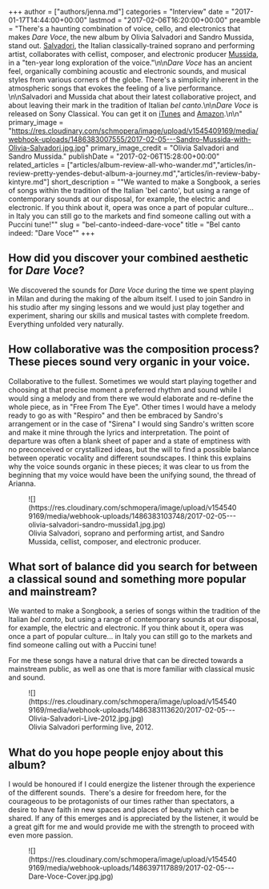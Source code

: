 +++
author = ["authors/jenna.md"]
categories = "Interview"
date = "2017-01-17T14:44:00+00:00"
lastmod = "2017-02-06T16:20:00+00:00"
preamble = "There's a haunting combination of voice, cello, and electronics that makes *Dare Voce*, the new album by Olivia Salvadori and Sandro Mussida, stand out. [Salvadori](https://twitter.com/oliviasalvadori), the Italian classically-trained soprano and performing artist, collaborates with cellist, composer, and electronic producer [Mussida](https://twitter.com/sandromussida), in a \"ten-year long exploration of the voice.\"\n\n*Dare Voce* has an ancient feel, organically combining acoustic and electronic sounds, and musical styles from various corners of the globe. There's a simplicity inherent in the atmospheric songs that evokes the feeling of a live performance. \n\nSalvadori and Mussida chat about their latest collaborative project, and about leaving their mark in the tradition of Italian *bel canto*.\n\n*Dare Voce* is released on Sony Classical. You can get it on [iTunes](https://itunes.apple.com/gb/album/dare-voce/id1181090103) and [Amazon](https://www.amazon.com/Dare-Voce-Olivia-Salvadori/dp/B01N3JMO24%3FSubscriptionId%3D0NYB3SKF1S4GEN0AE182%26tag%3Da978b-20%26linkCode%3Dxm2%26camp%3D2025%26creative%3D165953%26creativeASIN%3DB01N3JMO24).\n\n"
primary_image = "https://res.cloudinary.com/schmopera/image/upload/v1545409169/media/webhook-uploads/1486383007555/2017-02-05---Sandro-Mussida-with-Olivia-Salvadori.jpg.jpg"
primary_image_credit = "Olivia Salvadori and Sandro Mussida."
publishDate = "2017-02-06T15:28:00+00:00"
related_articles = ["articles/album-review-all-who-wander.md","articles/in-review-pretty-yendes-debut-album-a-journey.md","articles/in-review-baby-kintyre.md"]
short_description = "&quot;We wanted to make a Songbook, a series of songs within the tradition of the Italian &#039;bel canto&#039;, but using a range of contemporary sounds at our disposal, for example, the electric and electronic. If you think about it, opera was once a part of popular culture... in Italy you can still go to the markets and find someone calling out with a Puccini tune!&quot;"
slug = "bel-canto-indeed-dare-voce"
title = "Bel canto indeed: &quot;Dare Voce&quot;"
+++

## How did you discover your combined aesthetic for *Dare Voce*?

We discovered the sounds for *Dare Voce* during the time we spent playing in Milan and during the making of the album itself. I used to join Sandro in his studio after my singing lessons and we would just play together and experiment, sharing our skills and musical tastes with complete freedom. Everything unfolded very naturally.

## How collaborative was the composition process? These pieces sound very organic in your voice.

Collaborative to the fullest. Sometimes we would start playing together and choosing at that precise moment a preferred rhythm and sound while I would sing a melody and from there we would elaborate and re-define the whole piece, as in "Free From The Eye". Other times I would have a melody ready to go as with "Respiro" and then be embraced by Sandro's arrangement or in the case of "Sirena" I would sing Sandro's written score and make it mine through the lyrics and interpretation. The point of departure was often a blank sheet of paper and a state of emptiness with no preconceived or crystallized ideas, but the will to find a possible balance between operatic vocality and different soundscapes. I think this explains why the voice sounds organic in these pieces; it was clear to us from the beginning that my voice would have been the unifying sound, the thread of Arianna.

<figure data-type="image">
![](https://res.cloudinary.com/schmopera/image/upload/v1545409169/media/webhook-uploads/1486383103748/2017-02-05---olivia-salvadori-sandro-mussida1.jpg.jpg)
<figcaption>Olivia Salvadori, soprano and performing artist, and Sandro Mussida, cellist, composer, and electronic producer.</figcaption>
</figure>

## What sort of balance did you search for between a classical sound and something more popular and mainstream?

We wanted to make a Songbook, a series of songs within the tradition of the Italian *bel canto*, but using a range of contemporary sounds at our disposal, for example, the electric and electronic. If you think about it, opera was once a part of popular culture... in Italy you can still go to the markets and find someone calling out with a Puccini tune! 

For me these songs have a natural drive that can be directed towards a mainstream public, as well as one that is more familiar with classical music and sound. 

<figure data-type="image">
![](https://res.cloudinary.com/schmopera/image/upload/v1545409169/media/webhook-uploads/1486383113620/2017-02-05---Olivia-Salvadori-Live-2012.jpg.jpg)
<figcaption>Olivia Salvadori performing live, 2012.</figcaption>
</figure>

## What do you hope people enjoy about this album?

I would be honoured if I could energize the listener through the experience of the different sounds.  There's a desire for freedom here, for the courageous to be protagonists of our times rather than spectators, a desire to have faith in new spaces and places of beauty which can be shared. If any of this emerges and is appreciated by the listener, it would be a great gift for me and would provide me with the strength to proceed with even more passion.

<figure data-type="image">![](https://res.cloudinary.com/schmopera/image/upload/v1545409169/media/webhook-uploads/1486397117889/2017-02-05---Dare-Voce-Cover.jpg.jpg)
</figure>
